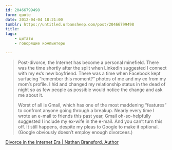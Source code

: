 ```yaml
---
id: 20466799498
form: quote
date: 2012-04-04 18:21:00
tumblr: https://untitled.urbansheep.com/post/20466799498
title: 
tags:
    - цитаты
    - говорящие компьютеры

---
```


<blockquote>
<p>Post-divorce, the Internet has become a personal minefield. There was the time shortly after the split when LinkedIn suggested I connect with my ex&rsquo;s new boyfriend. There was a time when Facebook kept surfacing &ldquo;remember this moment?&rdquo; photos of me and my ex from my mom&rsquo;s profile. I hid and changed my relationship status in the dead of night so as few people as possible would notice the change and ask me about it.</p>

<p>Worst of all is Gmail, which has one of the most maddening &ldquo;features&rdquo; to confront anyone going through a breakup. Nearly every time I wrote an e-mail to friends this past year, Gmail oh-so-helpfully suggested I include my ex-wife in the e-mail. And you can&rsquo;t turn this off. It still happens, despite my pleas to Google to make it optional. (Google obviously doesn&rsquo;t employ enough divorcees.)</p>
</blockquote>

<a href="http://blog.nathanbransford.com/2012/04/divorce-in-internet-era.html">Divorce in the Internet Era | Nathan Bransford, Author</a>
